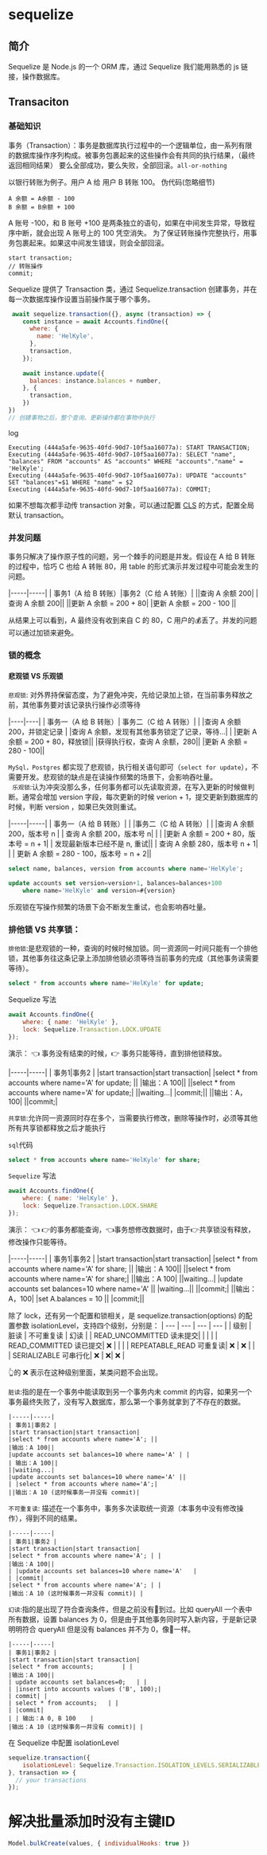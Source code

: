 # sequelize

## 简介

Sequelize 是 Node.js 的一个 ORM 库，通过 Sequelize 我们能用熟悉的 js 链接，操作数据库。

## Transaciton

### 基础知识
事务（Transaction）：事务是数据库执行过程中的一个逻辑单位，由一系列有限的数据库操作序列构成。被事务包裹起来的这些操作会有共同的执行结果，（最终返回相同结果） 要么全部成功，要么失败，全部回滚。`all-or-nothing`

以银行转账为例子。用户 A 给 用户 B 转账 100。
伪代码(忽略细节)

```  
A 余额 = A余额 - 100
B 余额 = B余额 + 100
```

A 账号 -100，和 B 账号 +100 是两条独立的语句，如果在中间发生异常，导致程序中断，就会出现 A 账号上的 100 凭空消失。 为了保证转账操作完整执行，用事务包裹起来。如果这中间发生错误，则会全部回滚。

```
start transaction;
// 转账操作
commit;
```

Sequelize 提供了 Transaction 类，通过 Sequelize.transaction 创建事务，并在每一次数据库操作设置当前操作属于哪个事务。  

```js
 await sequelize.transaction({}, async (transaction) => {
    const instance = await Accounts.findOne({
      where: {
        name: 'HelKyle',
      },
      transaction,
    });
    
    await instance.update({
      balances: instance.balances + number,
    }, {
      transaction,
    })
})
// 创建事物之后，整个查询、更新操作都在事物中执行
```

log

```
Executing (444a5afe-9635-40fd-90d7-10f5aa16077a): START TRANSACTION;
Executing (444a5afe-9635-40fd-90d7-10f5aa16077a): SELECT "name", "balances" FROM "accounts" AS "accounts" WHERE "accounts"."name" = 'HelKyle';
Executing (444a5afe-9635-40fd-90d7-10f5aa16077a): UPDATE "accounts" SET "balances"=$1 WHERE "name" = $2
Executing (444a5afe-9635-40fd-90d7-10f5aa16077a): COMMIT;
```
如果不想每次都手动传 transaction 对象，可以通过配置 [CLS](http://docs.sequelizejs.com/manual/transactions.html)  的方式，配置全局默认 transaction。

### 并发问题  

事务只解决了操作原子性的问题，另一个棘手的问题是并发。假设在 A 给 B 转账的过程中，恰巧 C 也给 A 转账 80，用 table 的形式演示并发过程中可能会发生的问题。

|-----|-----|
| 事务1（A 给 B 转账）|事务2（C 给 A 转账）|
||查询 A 余额 200|
|查询 A 余额 200||
||更新 A 余额 = 200 + 80|
|更新 A 余额 = 200 - 100	||

从结果上可以看到，A 最终没有收到来自 C 的 80，C 用户的💰丢了。并发的问题可以通过加锁来避免。

### 锁的概念

#### 悲观锁 VS 乐观锁

`悲观锁`: 对外界持保留态度，为了避免冲突，先给记录加上锁，在当前事务释放之前，其他事务要对该记录执行操作必须等待

|----|----|
| 事务一（A 给 B 转账）| 事务二（C 给 A 转账）|
| |查询 A 余额 200，并锁定记录 |
|查询 A 余额，发现有其他事务锁定了记录，等待...| |
|更新 A 余额 = 200 + 80，释放锁||
|获得执行权，查询 A 余额，280||
|更新 A 余额 = 280 - 100||

`MySql，Postgres` 都实现了悲观锁，执行相关语句即可（`select for update`），不需要开发。悲观锁的缺点是在读操作频繁的场景下，会影响吞吐量。  
 
`乐观锁`:认为冲突没那么多，任何事务都可以先读取资源，在写入更新的时候做判断。通常会增加 version 字段，每次更新的时候 verion + 1，提交更新到数据库的时候，判断 version ，如果已失效则重试。

|-----|-----|
| 事务一（A 给 B 转账）|
| |事务二（C 给 A 转账）|
| |查询 A 余额 200，版本号 n | 
| 查询 A 余额 200，版本号 n| |
| |更新 A 余额 = 200 + 80，版本号 = n + 1|
| 发现最新版本已经不是 n, 重试||
| 查询 A 余额 280，版本号 n + 1| |
| 更新 A 余额 = 280 - 100，版本号 = n + 2||

```sql
select name, balances, version from accounts where name='HelKyle';

update accounts set version=version+1, balances=balances+100
    where name='HelKyle' and version=#{version}
```
乐观锁在写操作频繁的场景下会不断发生重试，也会影响吞吐量。

### 排他锁 VS 共享锁：

`排他锁`:是悲观锁的一种，查询的时候时候加锁。同一资源同一时间只能有一个排他锁，其他事务往这条记录上添加排他锁必须等待当前事务的完成（其他事务读需要等待）。

```sql
select * from accounts where name='HelKyle' for update;
```

Sequelize 写法

```js
await Accounts.findOne({
    where: { name: 'HelKyle' },
    lock: Sequelize.Transaction.LOCK.UPDATE
});
```

演示： 👈 事务没有结束的时候，👉 事务只能等待，直到排他锁释放。

|-----|-----|
| 事务1|事务2 |
|start transaction|start transaction|
|select * from accounts where name='A' for update;	||
|输出：A 100||
||select * from accounts where name='A' for update;|
||waiting...|
|commit;||
||输出：A，100|
||commit;|

`共享锁`:允许同一资源同时存在多个，当需要执行修改，删除等操作时，必须等其他所有共享锁都释放之后才能执行

`sql`代码

```sql
select * from accounts where name='HelKyle' for share;
```

`Sequelize` 写法

```js
await Accounts.findOne({
    where: { name: 'HelKyle' },
    lock: Sequelize.Transaction.LOCK.SHARE
});
```

演示： 👈 👉的事务都能查询，👈事务想修改数据时，由于👉共享锁没有释放，修改操作只能等待。

|-----|-----|
| 事务1|事务2 |
|start transaction|start transaction|
|select * from accounts where name='A' for share;		||
|输出：A 100||
||select * from accounts where name='A' for share;|
||输出：A 100|
||waiting...|
|update accounts set balances=10 where name='A'	||
|waiting...||
||commit;|
||输出：A，100|
|set A.balances = 10	||
|commit;||

除了 lock，还有另一个配置和锁相关，是 sequelize.transaction(options) 的配置参数 isolationLevel，支持四个级别，分别是：
| --- | --- | --- | --- |
| 级别 | 脏读 | 不可重复读 | 幻读 |
| READ_UNCOMMITTED 读未提交| | | |
| READ_COMMITTED 读已提交| ❌ | | |
| REPEATABLE_READ 可重复读| ❌ | ❌ | |
| SERIALIZABLE 可串行化| ❌ | ❌| ❌ |

👆的 ❌ 表示在这种级别里面，某类问题不会出现。

`脏读`:指的是在一个事务中能读取到另一个事务内未 commit 的内容，如果另一个事务最终失败了，没有写入数据库，那么第一个事务就拿到了不存在的数据。

```
|-----|-----|
| 事务1|事务2 |
|start transaction|start transaction|
|select * from accounts where name='A';	||
|输出：A 100||
|update accounts set balances=10 where name='A'	| |
| 输出：A 100||
||waiting...|
|update accounts set balances=10 where name='A'	||
| |select * from accounts where name='A';|
||输出：A 10 (这时候事务一并没有 commit)|
```

`不可重复读`: 描述在一个事务中，事务多次读取统一资源（本事务中没有修改操作），得到不同的结果。

```
|-----|-----|
| 事务1|事务2 |
|start transaction|start transaction|
|select * from accounts where name='A';	| |
|输出：A 100||
| |update accounts set balances=10 where name='A'	|
| |commit|
|select * from accounts where name='A';	| |
|输出：A 10 (这时候事务一并没有 commit)| |
```

`幻读`:指的是出现了符合查询条件，但是之前没有👀到过。比如 queryAll 一个表中所有数据，设置 balances 为 0，但是由于其他事务同时写入新内容，于是新记录明明符合 queryAll 但是没有 balances 并不为 0，像👻一样。

```
|-----|-----|
| 事务1|事务2 |
|start transaction|start transaction|
|select * from accounts;		| |
|输出：A 100||
| update accounts set balances=0;	| | 
| |insert into accounts values ('B', 100);|
| commit| | 
| select * from accounts;	| |
| |commit|
| | 输出：A 0, B 100	 |
|输出：A 10 (这时候事务一并没有 commit)| |
```

在 Sequelize 中配置 isolationLevel

```js
sequelize.transaction({
	isolationLevel: Sequelize.Transaction.ISOLATION_LEVELS.SERIALIZABLE
}, transaction => {
  // your transactions
});
```




# 解决批量添加时没有主键ID
```js
Model.bulkCreate(values, { individualHooks: true })

```
